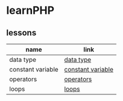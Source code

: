 # learnPHP
## lessons
| name      | link | 
| --------- | ---- | 
| data type | [data type](notes/data_type_lesson.md) | 
| constant variable | [constant variable](notes/constant_lesson.md) | 
| operators | [operators](notes/php_operators.md) | 
| loops | [loops](notes/loops.md) | 
